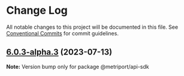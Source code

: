 # Change Log

All notable changes to this project will be documented in this file.
See [Conventional Commits](https://conventionalcommits.org) for commit guidelines.

## [6.0.3-alpha.3](https://github.com/metriport/metriport/compare/@metriport/api-sdk@6.0.3-alpha.2...@metriport/api-sdk@6.0.3-alpha.3) (2023-07-13)

**Note:** Version bump only for package @metriport/api-sdk
